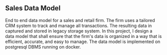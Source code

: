 ## Sales Data Model
End to end data model for a sales and retail firm. The firm uses a tailored CRM system
to track and manage all transactions. The resulting data in captured and stored in legacy storage system.
In this project, I design a data model that shall ensure that the firm's data is organized in a way that is efficient, accurate, and easy to manage.
The data model is implemented on postgresql DBMS running on docker.